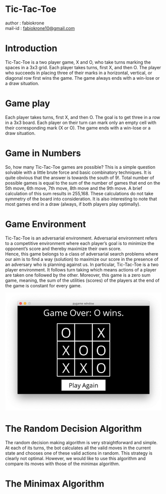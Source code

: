 # Tic-Tac-Toe
author : fabiokrone<br>
mail-id : fabiokrone10@gmail.com<br>


# Introduction
Tic-Tac-Toe is a two player game, X and O, who take turns marking the spaces in a 3x3 grid. Each player takes turns, first X, and then O. The player who succeeds in placing three of their marks in a horizontal, vertical, or diagonal row first wins the game. The game always ends with a win-lose or a draw situation. 
<br>

# Game play
Each player takes turns, first X, and then O. The goal is to get three in a row in a 3x3 board. Each player on their turn can mark only an empty cell with their corresponding mark (X or O). The game ends with a win-lose or a draw situation.
<br>

# Game in Numbers
So, how many Tic-Tac-Toe games are possible? This is a simple question solvable with a little brute force and basic combinatory techniques. It is quite obvious that the answer is towards the south of 9!. Total number of possible games is equal to the sum of the number of games that end on the 5th move, 6th move, 7th move, 8th move and the 9th move. A brief calculation of this sum results in 255,168. These calculations do not take symmetry of the board into consideration. It is also interesting to note that most games end in a draw (always, if both players play optimally).
<br>

# Game Environment
Tic-Tac-Toe is an adversarial environment. Adversarial environment refers to a competitive environment where each player’s goal is to minimize the opponent’s score and thereby maximize their own score. 
<br>
Hence, this game belongs to a class of adversarial search problems where our aim is to find a way (solution) to maximize our score in the presence of an adversary who is planning against us. In particular, Tic-Tac-Toe is a two player environment. It follows turn taking which means actions of a player are taken one followed by the other. Moreover, this game is a zero sum game, meaning, the sum of the utilities (scores) of the players at the end of the game is constant for every game.
<br>

![logo](https://github.com/fabiokrone/images/blob/main/game.png)
# The Random Decision Algorithm
The random decision making algorithm is very straightforward and simple. At each of its turns, the bot calculates all the valid moves in the current state and chooses one of these valid actions in random. This strategy is clearly not optimal. However, we would like to use this algorithm and compare its moves with those of the minimax algorithm.
<br>

# The Minimax Algorithm
